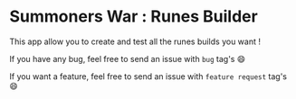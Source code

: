 # Summoners War : Runes Builder

This app allow you to create and test all the runes builds you want !

If you have any bug, feel free to send an issue with `bug` tag's :smile:

If you want a feature, feel free to send an issue with `feature request` tag's :smile:
